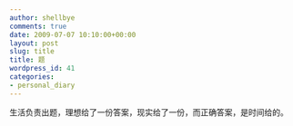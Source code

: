 ```yaml
---
author: shellbye
comments: true
date: 2009-07-07 10:10:00+00:00
layout: post
slug: title
title: 题
wordpress_id: 41
categories:
- personal_diary
---
```


生活负责出题，理想给了一份答案，现实给了一份，而正确答案，是时间给的。
